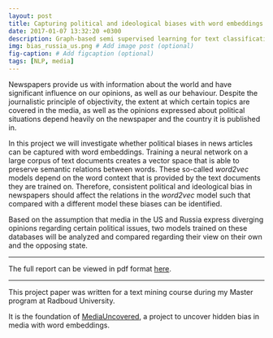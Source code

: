 ```yaml
---
layout: post
title: Capturing political and ideological biases with word embeddings
date: 2017-01-07 13:32:20 +0300
description: Graph-based semi supervised learning for text classification
img: bias_russia_us.png # Add image post (optional)
fig-caption: # Add figcaption (optional)
tags: [NLP, media]
---
```




Newspapers provide us with information about the world and have significant influence on our opinions, as well as our behaviour. Despite the journalistic principle of objectivity, the extent at which certain topics are covered in the media, as well as the opinions expressed about political situations depend heavily on the newspaper and the country it is published in.

In this project we will investigate whether political biases in news articles can be captured with word embeddings. Training a neural network on a large corpus of text documents creates a vector space that is able to preserve semantic relations between words. These so-called *word2vec* models depend on the word context that is provided by the text documents they are trained on. Therefore, consistent political and ideological bias in newspapers should affect the relations in the *word2vec* model such that compared with a different model these biases can be identified.

Based on the assumption that media in the US and Russia express diverging opinions regarding certain political issues, two models trained on these databases will be analyzed and compared regarding their view on their own and the opposing state.



______

The full report can be viewed in pdf format [here](https://github.com/Tilana/tilana.github.io/blob/master/assets/pdf/PoliticalBiasesWord2Vec.pdf).

______





This project paper was written for a text mining course during my Master program at Radboud University.

It is the foundation of [MediaUncovered](https://github.com/MediaUncovered), a project to uncover hidden bias in media with word embeddings. 
